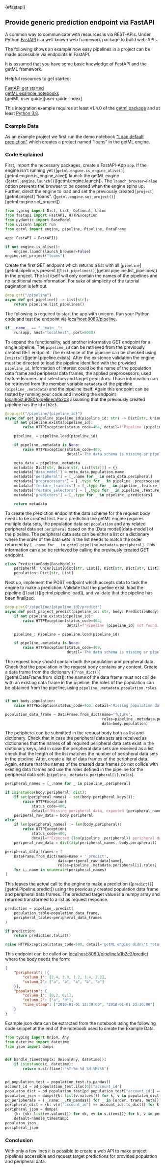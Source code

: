 [](){#fastapi}
## Provide generic prediction endpoint via FastAPI

A common way to communicate with resources is via REST-APIs. Under Python [FastAPI](https://fastapi.tiangolo.com/) is a well known web framework package to build web-APIs.

The following shows an example how easy pipelines in a project can be made accessible via endpoints in FastAPI.

It is assumed that you have some basic knowledge of FastAPI and the getML framework.

Helpful resources to get started:

[FastAPI get started](https://fastapi.tiangolo.com/tutorial/first-steps/)  
[getML example notebooks](https://github.com/getml/getml-demo)  
[getML user guide][user-guide-index]  

This integration example requires at least v1.4.0 of the [getml package](https://pypi.org/project/getml/) and at least [Python 3.8](https://www.python.org/downloads/).

### Example Data

As an example project we first run the demo notebook ["Loan default prediction"](https://notebooks.getml.com/github/getml/getml-demo/blob/master/loans.ipynb) which creates a project named "loans" in the getML engine.

### Code Explained

First, import the necessary packages, create a FastAPI-App `app`. If the engine isn't running yet 
([`getml.engine.is_engine_alive()`][getml.engine.is_engine_alive]) launch the getML engine 
([`getml.engine.launch()`][getml.engine.launch]). The `launch_browser=False` 
option prevents the browser to be opened 
when the engine spins up. Further, direct the engine to load and set the previously created 
[`project`][getml.project] "loans". ([`getml.engine.set_project()`][getml.engine.set_project])

```python
from typing import Dict, List, Optional, Union
from fastapi import FastAPI, HTTPException
from pydantic import BaseModel
from uvicorn import run
from getml import engine, pipeline, Pipeline, DataFrame

app: FastAPI = FastAPI()

if not engine.is_alive():
    engine.launch(launch_browser=False)
engine.set_project("loans")
```

Create the first GET endpoint which returns a list with all
[`pipeline`][getml.pipeline]s present ([`list_pipelines()`][getml.pipeline.list_pipelines]) in the
project. The list itself will only contain the names of the pipelines and no
additional metainformation. For sake of simplicity of the tutorial pagination is
left out.

```python
@app.get("/pipeline")
async def get_pipeline() -> List[str]:
    return pipeline.list_pipelines()
```

The following is required to start the app with uvicorn. Run your Python code
and test the endpoint via [localhost:8080/pipeline](localhost:8080/pipeline).

```python
if __name__ == "__main__":
    run(app, host="localhost", port=8080)
```


To expand the functionality, add another informative GET endpoint for a single
pipeline. The `pipeline_id` can be retrieved from the previously
created GET endpoint. The existence of the pipeline can be checked using
[`exists()`][getml.pipeline.exists]. After the existence validation the engine must be
directed to load the pipeline identified with the provided
`pipeline_id`. Information of interest could be the
name of the population data frame and peripheral data frames, the applied
preprocessors, used feature learners and selectors and target predictors. Those
information can be retrieved from the member variable `metadata` of the
pipeline (`pipeline_.metadata`) and the pipeline itself. 
Again this endpoint can be tested by running your code and invoking the endpoint
[localhost:8080/pipeline/a1b2c3](localhost:8080/pipeline/a1b2c3) assuming that
the previously created pipeline has the id `a1b2c3`.

```python
@app.get("/pipeline/{pipeline_id}")
async def get_pipeline_pipeline_id(pipeline_id: str) -> Dict[str, Union[str, List[str]]]:
    if not pipeline.exists(pipeline_id):
        raise HTTPException(status_code=404, detail=f'Pipeline {pipeline_id} not found.')

    pipeline_ = pipeline.load(pipeline_id)

    if pipeline_.metadata is None:
        raise HTTPException(status_code=409,
                            detail='The data schema is missing or pipeline is incomplete')

    meta_data = pipeline_.metadata
    metadata: Dict[str, Union[str, List[str]]] = {}
    metadata["data_model"] = meta_data.population.name
    metadata["peripheral"] = [_.name for _ in meta_data.peripheral]
    metadata["preprocessors"] = [_.type for _ in pipeline_.preprocessors]
    metadata["feature_learners"] = [_.type for _ in pipeline_.feature_learners]
    metadata["feature_selectors"] = [_.type for _ in pipeline_.feature_selectors]
    metadata["predictors"] = [_.type for _ in pipeline_.predictors]

    return metadata

```

To create the prediction endpoint the data scheme for the request body needs to
be created first. For a prediction the getML engine requires multiple data sets,
the population data set `population` and any related peripheral data set
`peripheral` based on the [Data model][data-model] of the pipeline. The
peripheral data sets can be either a list or a dictionary where the order of the
data sets in the list needs to match the order returned by
`[_.name for _ in getml.pipeline.metadata.peripheral]`. This information
can also be retrieved by calling the previously created GET endpoint.

```python
class PredictionBody(BaseModel):
    peripheral: Union[List[Dict[str, List]], Dict[str, Dict[str, List]]]
    population: Dict[str, List]
```

Next up, implement the POST endpoint which accepts data to task the engine to
make a prediction. Validate that the pipeline exist, load the pipeline
([`load()`][getml.pipeline.load]), and validate that the pipeline has been
finalized.

```python
@app.post("/pipeline/{pipeline_id}/predict")
async def post_project_predict(pipeline_id: str, body: PredictionBody) -> Optional[List]:
    if not pipeline.exists(pipeline_id):
        raise HTTPException(status_code=404,
                            detail=f'Pipeline {pipeline_id} not found.')

    pipeline_: Pipeline = pipeline.load(pipeline_id)

    if pipeline_.metadata is None:
        raise HTTPException(status_code=409,
                            detail='The data schema is missing or pipeline is incomplete')
```

The request body should contain both the population and peripheral data. Check
that the population in the request body contains any content. Create a
data frame from the dictionary ([`from_dict()`][getml.DataFrame.from_dict]): the name of
the data frame must not collide with an existing data frame in the pipeline, the
roles of the population can be obtained from the pipeline, using
`pipeline_.metadata.population.roles`.

```python

if not body.population:
    raise HTTPException(status_code=400, detail='Missing population data.')

population_data_frame = DataFrame.from_dict(name='future',
                                            roles=pipeline_.metadata.population.roles,
                                            data=body.population)
```

The peripheral can be submitted in the request body both as list and dictionary.
Check that in case the peripheral data sets are received as dictionaries that
the names of all required peripheral data sets exist in the dictionary keys, and
in case the peripheral data sets are received as a list check that the length of
the list matches the number of peripheral data sets in the pipeline. After,
create a list of data frames of the peripheral data. Again, ensure that the
names of the created data frames do not collide with existing data frames and
use the roles defined in the pipeline for the peripheral data sets
(`pipeline_.metadata.peripheral[i].roles`).

```python
peripheral_names = [_.name for _ in pipeline_.peripheral]

if isinstance(body.peripheral, dict):
    if set(peripheral_names) - set(body.peripheral.keys()):
        raise HTTPException(
            status_code=400,
            detail=f'Missing peripheral data, expected {peripheral_names}')
    periperal_raw_data = body.peripheral
else:
    if len(peripheral_names) != len(body.peripheral):
        raise HTTPException(
            status_code=400,
            detail=f"Expected {len(pipeline_.peripheral)} peripheral data frames.")
    periperal_raw_data = dict(zip(peripheral_names, body.peripheral))

peripheral_data_frames = [
    DataFrame.from_dict(name=name + '_predict',
                        data=periperal_raw_data[name],
                        roles=pipeline_.metadata.peripheral[i].roles)
    for i, name in enumerate(peripheral_names)
]

```

This leaves the actual call to the engine to make a prediction
([`predict()`][getml.Pipeline.predict]) using the previously created population data
frame and peripheral data frames. The predicted target value is a numpy array
and returned transformed to a list as request response. 

```python
prediction = pipeline_.predict(
    population_table=population_data_frame,
    peripheral_tables=peripheral_data_frames
)

if prediction:
    return prediction.tolist()

raise HTTPException(status_code=500, detail='getML engine didn\'t return a result.')

```

This endpoint can be called on
[localhost:8080/pipeline/a1b2c3/predict](localhost:8080/pipeline/a1b2c3/predict).
where the body needs the form: 

```json
{
    "peripheral": [{
        "column_1": [2.4, 3.0, 1.2, 1.4, 2.2],
        "column_2": ["a", "b", "a", "b", "b"]
    }],
    "population": {
        "column_1": [0.2, 0.1],
        "column_2": ["a", "b"],
        "time_stamp": ["2010-01-01 12:30:00", "2010-01-01 23:30:00"]
    }
}
```

Example json data can be extracted from the notebook using the following code
snippet at the end of the notebook used to create the Example Data.

```python
from typing import Union, Any
from datetime import datetime
from json import dumps


def handle_timestamp(x: Union[Any, datetime]):
    if isinstance(x, datetime):
        return x.strftime(r'%Y-%m-%d %H:%M:%S')


pd_population_test = population_test.to_pandas()
account_id = pd_population_test.iloc[0]["account_id"]
populaton_dict = pd_population_test[pd_population_test["account_id"] == account_id].to_dict()
populaton_json = dumps({k: list(v.values()) for k, v in populaton_dict.items()}, default=handle_timestamp)
pd_peripherals = {_.name: _.to_pandas() for _ in [order, trans, meta]}
peripheral_dict = {k: v[v["account_id"] == account_id].to_dict() for k, v in pd_peripherals.items()}
peripheral_json = dumps(
    {k: {vk: list(vv.values()) for vk, vv in v.items()} for k, v in peripheral_dict.items()},
    default=handle_timestamp)
populaton_json
peripheral_json
```

### Conclusion


With only a few lines it is possible to create a web API to make project
pipelines accessible and request target predictions for provided population and
peripheral data.
